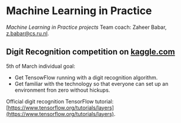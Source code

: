 # Machine Learning in Practice
_Machine Learning in Practice projects_
Team coach: Zaheer Babar, [z.babar@cs.ru.nl](z.babar@cs.ru.nl).

## Digit Recognition competition on [kaggle.com](https://kaggle.com/)
5th of March individual goal:
* Get TensowFlow running with a digit recognition algorithm. 
* Get familiar with the technology so that everyone can set up an environment fron zero without hickups.

Official digit recognition TensorFlow tutorial: [https://www.tensorflow.org/tutorials/layers](https://www.tensorflow.org/tutorials/layers).

